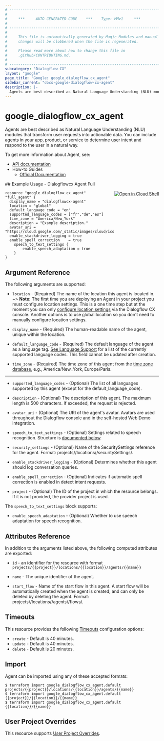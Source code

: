 ```yaml
---
# ----------------------------------------------------------------------------
#
#     ***     AUTO GENERATED CODE    ***    Type: MMv1     ***
#
# ----------------------------------------------------------------------------
#
#     This file is automatically generated by Magic Modules and manual
#     changes will be clobbered when the file is regenerated.
#
#     Please read more about how to change this file in
#     .github/CONTRIBUTING.md.
#
# ----------------------------------------------------------------------------
subcategory: "Dialogflow CX"
layout: "google"
page_title: "Google: google_dialogflow_cx_agent"
sidebar_current: "docs-google-dialogflow-cx-agent"
description: |-
  Agents are best described as Natural Language Understanding (NLU) modules that transform user requests into actionable data.
---
```


# google\_dialogflow\_cx\_agent

Agents are best described as Natural Language Understanding (NLU) modules that transform user requests into actionable data. You can include agents in your app, product, or service to determine user intent and respond to the user in a natural way.


To get more information about Agent, see:

* [API documentation](https://cloud.google.com/dialogflow/cx/docs/reference/rest/v3/projects.locations.agents)
* How-to Guides
    * [Official Documentation](https://cloud.google.com/dialogflow/cx/docs)

<div class = "oics-button" style="float: right; margin: 0 0 -15px">
  <a href="https://console.cloud.google.com/cloudshell/open?cloudshell_git_repo=https%3A%2F%2Fgithub.com%2Fterraform-google-modules%2Fdocs-examples.git&cloudshell_working_dir=dialogflowcx_agent_full&cloudshell_image=gcr.io%2Fgraphite-cloud-shell-images%2Fterraform%3Alatest&open_in_editor=main.tf&cloudshell_print=.%2Fmotd&cloudshell_tutorial=.%2Ftutorial.md" target="_blank">
    <img alt="Open in Cloud Shell" src="//gstatic.com/cloudssh/images/open-btn.svg" style="max-height: 44px; margin: 32px auto; max-width: 100%;">
  </a>
</div>
## Example Usage - Dialogflowcx Agent Full


```hcl
resource "google_dialogflow_cx_agent" "full_agent" {
  display_name = "dialogflowcx-agent"
  location = "global"
  default_language_code = "en"
  supported_language_codes = ["fr","de","es"]
  time_zone = "America/New_York"
  description = "Example description."
  avatar_uri = "https://cloud.google.com/_static/images/cloud/icons/favicons/onecloud/super_cloud.png"
  enable_stackdriver_logging = true
  enable_spell_correction    = true
	speech_to_text_settings {
		enable_speech_adaptation = true
	}
}
```

## Argument Reference

The following arguments are supported:


* `location` -
  (Required)
  The name of the location this agent is located in.
  ~> **Note:** The first time you are deploying an Agent in your project you must configure location settings.
   This is a one time step but at the moment you can only [configure location settings](https://cloud.google.com/dialogflow/cx/docs/concept/region#location-settings) via the Dialogflow CX console.
   Another options is to use global location so you don't need to manually configure location settings.

* `display_name` -
  (Required)
  The human-readable name of the agent, unique within the location.

* `default_language_code` -
  (Required)
  The default language of the agent as a language tag. [See Language Support](https://cloud.google.com/dialogflow/cx/docs/reference/language) 
  for a list of the currently supported language codes. This field cannot be updated after creation.

* `time_zone` -
  (Required)
  The time zone of this agent from the [time zone database](https://www.iana.org/time-zones), e.g., America/New_York,
  Europe/Paris.


- - -


* `supported_language_codes` -
  (Optional)
  The list of all languages supported by this agent (except for the default_language_code).

* `description` -
  (Optional)
  The description of this agent. The maximum length is 500 characters. If exceeded, the request is rejected.

* `avatar_uri` -
  (Optional)
  The URI of the agent's avatar. Avatars are used throughout the Dialogflow console and in the self-hosted Web Demo integration.

* `speech_to_text_settings` -
  (Optional)
  Settings related to speech recognition.
  Structure is [documented below](#nested_speech_to_text_settings).

* `security_settings` -
  (Optional)
  Name of the SecuritySettings reference for the agent. Format: projects/<Project ID>/locations/<Location ID>/securitySettings/<Security Settings ID>.

* `enable_stackdriver_logging` -
  (Optional)
  Determines whether this agent should log conversation queries.

* `enable_spell_correction` -
  (Optional)
  Indicates if automatic spell correction is enabled in detect intent requests.

* `project` - (Optional) The ID of the project in which the resource belongs.
    If it is not provided, the provider project is used.


<a name="nested_speech_to_text_settings"></a>The `speech_to_text_settings` block supports:

* `enable_speech_adaptation` -
  (Optional)
  Whether to use speech adaptation for speech recognition.

## Attributes Reference

In addition to the arguments listed above, the following computed attributes are exported:

* `id` - an identifier for the resource with format `projects/{{project}}/locations/{{location}}/agents/{{name}}`

* `name` -
  The unique identifier of the agent.

* `start_flow` -
  Name of the start flow in this agent. A start flow will be automatically created when the agent is created, and can only be deleted by deleting the agent. Format: projects/<Project ID>/locations/<Location ID>/agents/<Agent ID>/flows/<Flow ID>.


## Timeouts

This resource provides the following
[Timeouts](/docs/configuration/resources.html#timeouts) configuration options:

- `create` - Default is 40 minutes.
- `update` - Default is 40 minutes.
- `delete` - Default is 20 minutes.

## Import


Agent can be imported using any of these accepted formats:

```
$ terraform import google_dialogflow_cx_agent.default projects/{{project}}/locations/{{location}}/agents/{{name}}
$ terraform import google_dialogflow_cx_agent.default {{project}}/{{location}}/{{name}}
$ terraform import google_dialogflow_cx_agent.default {{location}}/{{name}}
```

## User Project Overrides

This resource supports [User Project Overrides](https://www.terraform.io/docs/providers/google/guides/provider_reference.html#user_project_override).
